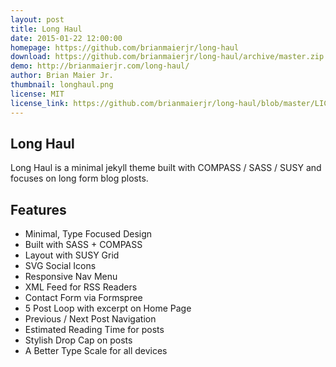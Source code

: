 ```yaml
---
layout: post
title: Long Haul
date: 2015-01-22 12:00:00
homepage: https://github.com/brianmaierjr/long-haul
download: https://github.com/brianmaierjr/long-haul/archive/master.zip
demo: http://brianmaierjr.com/long-haul/
author: Brian Maier Jr.
thumbnail: longhaul.png
license: MIT
license_link: https://github.com/brianmaierjr/long-haul/blob/master/LICENSE
---
```


## Long Haul
Long Haul is a minimal jekyll theme built with COMPASS / SASS / SUSY and focuses on long form blog plosts.

## Features

- Minimal, Type Focused Design
- Built with SASS + COMPASS
- Layout with SUSY Grid
- SVG Social Icons
- Responsive Nav Menu
- XML Feed for RSS Readers
- Contact Form via Formspree
- 5 Post Loop with excerpt on Home Page
- Previous / Next Post Navigation
- Estimated Reading Time for posts
- Stylish Drop Cap on posts
- A Better Type Scale for all devices